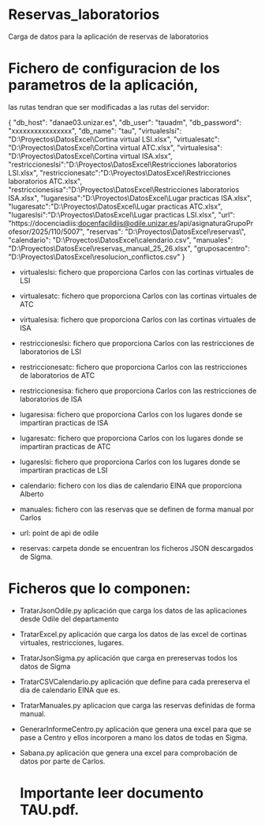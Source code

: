 # Reservas_laboratorios
Carga de datos para la aplicación de reservas de laboratorios

# Fichero de configuracion de los parametros de la aplicación, 
las rutas tendran que ser modificadas a las rutas del servidor:

{
    "db_host": "danae03.unizar.es",
    "db_user": "tauadm",
    "db_password": "xxxxxxxxxxxxxxxx",
    "db_name": "tau",
    "virtualeslsi": "D:\\Proyectos\\DatosExcel\\Cortina virtual LSI.xlsx",
    "virtualesatc": "D:\\Proyectos\\DatosExcel\\Cortina virtual ATC.xlsx",
    "virtualesisa": "D:\\Proyectos\\DatosExcel\\Cortina virtual ISA.xlsx",
    "restriccioneslsi":"D:\\Proyectos\\DatosExcel\\Restricciones laboratorios LSI.xlsx",
    "restriccionesatc":"D:\\Proyectos\\DatosExcel\\Restricciones laboratorios ATC.xlsx",
    "restriccionesisa":"D:\\Proyectos\\DatosExcel\\Restricciones laboratorios ISA.xlsx",
    "lugaresisa":"D:\\Proyectos\\DatosExcel\\Lugar practicas ISA.xlsx",
    "lugaresatc":"D:\\Proyectos\\DatosExcel\\Lugar practicas ATC.xlsx",
    "lugareslsi":"D:\\Proyectos\\DatosExcel\\Lugar practicas LSI.xlsx",
    "url": "https://docenciadiis:docenfacildiis@odile.unizar.es/api/asignaturaGrupoProfesor/2025/110/5007",
    "reservas": "D:\\Proyectos\\DatosExcel\\reservas\\",
    "calendario": "D:\\Proyectos\\DatosExcel\\calendario.csv",
    "manuales": "D:\\Proyectos\\DatosExcel\\reservas_manual_25_26.xlsx",
    "gruposacentro": "D:\\Proyectos\\DatosExcel\\resolucion_conflictos.csv"
}

    
- virtualeslsi: fichero que proporciona Carlos con las cortinas virtuales de LSI
- virtualesatc: fichero que proporciona Carlos con las cortinas virtuales de ATC
- virtualesisa: fichero que proporciona Carlos con las cortinas virtuales de ISA
- restriccioneslsi: fichero que proporciona Carlos con las restricciones de laboratorios de LSI
- restriccionesatc: fichero que proporciona Carlos con las restricciones de laboratorios de ATC
- restriccionesisa: fichero que proporciona Carlos con las restricciones de laboratorios de ISA
- lugaresisa: fichero que proporciona Carlos con los lugares donde se impartiran practicas de ISA
- lugaresatc: fichero que proporciona Carlos con los lugares donde se impartiran practicas de ATC
- lugareslsi: fichero que proporciona Carlos con los lugares donde se impartiran practicas de LSI
- calendario: fichero con los dias de calendario EINA que proporciona Alberto
- manuales: fichero con las reservas que se definen de forma manual por Carlos

- url: point de api de odile

- reservas: carpeta donde se encuentran los ficheros JSON descargados de Sigma.

# Ficheros que lo componen:

- TratarJsonOdile.py aplicación que carga los datos de las aplicaciones desde Odile del departamento
- TratarExcel.py aplicación que carga los datos de las excel de cortinas virtuales, restricciones, lugares.
- TratarJsonSigma.py aplicación que carga en prereservas todos los datos de Sigma
- TratarCSVCalendario.py aplicación que define para cada prereserva el dia de calendario EINA que es.
- TratarManuales.py aplicacion que carga las reservas definidas de forma manual.
- GenerarInformeCentro.py aplicación que genera una excel para que se pase a Centro y ellos incorporen a mano los datos de todas en Sigma.
- Sabana.py aplicación que genera una excel para comprobación de datos por parte de Carlos.

  # Importante leer documento TAU.pdf.
